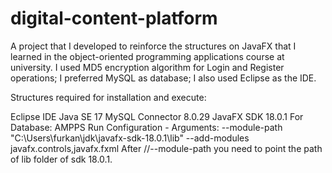 # digital-content-platform
A project that I developed to reinforce the structures on JavaFX that I learned in the object-oriented programming applications course at university. I used MD5 encryption algorithm for Login and Register operations; I preferred MySQL as database; I also used Eclipse as the IDE.

Structures required for installation and execute:

Eclipse IDE
Java SE 17
MySQL Connector 8.0.29
JavaFX SDK 18.0.1
For Database: AMPPS
Run Configuration - Arguments: --module-path "C:\Users\furkan\jdk\javafx-sdk-18.0.1\lib" --add-modules javafx.controls,javafx.fxml
After //--module-path you need to point the path of lib folder of sdk 18.0.1.

